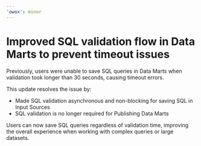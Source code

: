 ```yaml
---
'owox': minor
---
```


# Improved SQL validation flow in Data Marts to prevent timeout issues

Previously, users were unable to save SQL queries in Data Marts when validation took longer than 30 seconds, causing timeout errors. 

This update resolves the issue by:

- Made SQL validation asynchronous and non-blocking for saving SQL in Input Sources
- SQL validation is no longer required for Publishing Data Marts

Users can now save SQL queries regardless of validation time, improving the overall experience when working with complex queries or large datasets.